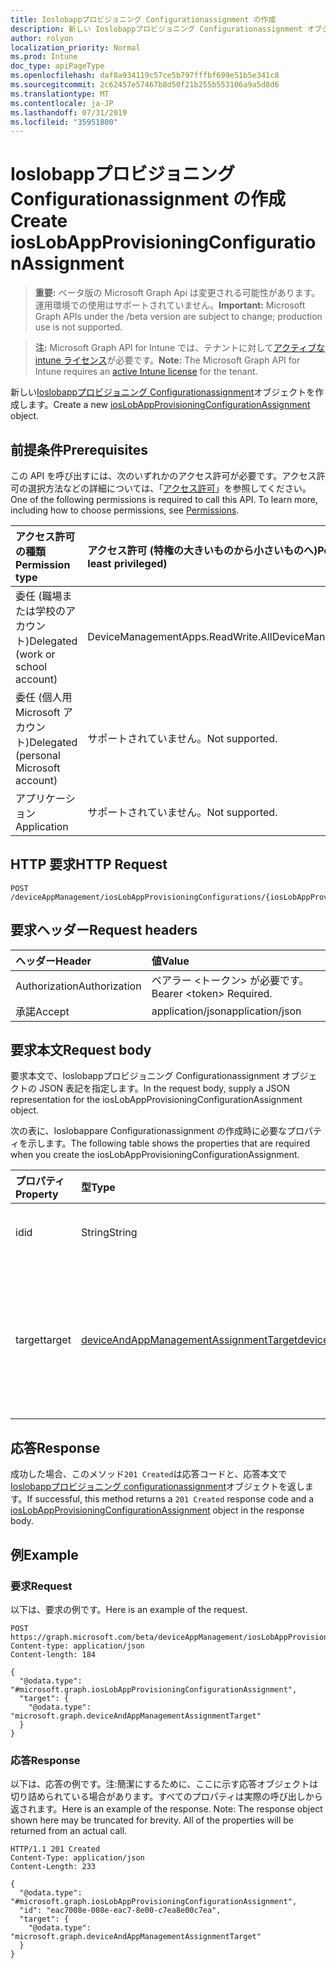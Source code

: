 ```yaml
---
title: Ioslobappプロビジョニング Configurationassignment の作成
description: 新しい Ioslobappプロビジョニング Configurationassignment オブジェクトを作成します。
author: rolyon
localization_priority: Normal
ms.prod: Intune
doc_type: apiPageType
ms.openlocfilehash: daf8a934119c57ce5b797fffbf699e51b5e341c8
ms.sourcegitcommit: 2c62457e57467b8d50f21b255b553106a9a5d8d6
ms.translationtype: MT
ms.contentlocale: ja-JP
ms.lasthandoff: 07/31/2019
ms.locfileid: "35951800"
---
```

# <a name="create-ioslobappprovisioningconfigurationassignment"></a><span data-ttu-id="aad1a-103">Ioslobappプロビジョニング Configurationassignment の作成</span><span class="sxs-lookup"><span data-stu-id="aad1a-103">Create iosLobAppProvisioningConfigurationAssignment</span></span>

> <span data-ttu-id="aad1a-104">**重要:** ベータ版の Microsoft Graph Api は変更される可能性があります。運用環境での使用はサポートされていません。</span><span class="sxs-lookup"><span data-stu-id="aad1a-104">**Important:** Microsoft Graph APIs under the /beta version are subject to change; production use is not supported.</span></span>

> <span data-ttu-id="aad1a-105">**注:** Microsoft Graph API for Intune では、テナントに対して[アクティブな intune ライセンス](https://go.microsoft.com/fwlink/?linkid=839381)が必要です。</span><span class="sxs-lookup"><span data-stu-id="aad1a-105">**Note:** The Microsoft Graph API for Intune requires an [active Intune license](https://go.microsoft.com/fwlink/?linkid=839381) for the tenant.</span></span>

<span data-ttu-id="aad1a-106">新しい[Ioslobappプロビジョニング Configurationassignment](../resources/intune-apps-ioslobappprovisioningconfigurationassignment.md)オブジェクトを作成します。</span><span class="sxs-lookup"><span data-stu-id="aad1a-106">Create a new [iosLobAppProvisioningConfigurationAssignment](../resources/intune-apps-ioslobappprovisioningconfigurationassignment.md) object.</span></span>

## <a name="prerequisites"></a><span data-ttu-id="aad1a-107">前提条件</span><span class="sxs-lookup"><span data-stu-id="aad1a-107">Prerequisites</span></span>
<span data-ttu-id="aad1a-p101">この API を呼び出すには、次のいずれかのアクセス許可が必要です。アクセス許可の選択方法などの詳細については、「[アクセス許可](/graph/permissions-reference)」を参照してください。</span><span class="sxs-lookup"><span data-stu-id="aad1a-p101">One of the following permissions is required to call this API. To learn more, including how to choose permissions, see [Permissions](/graph/permissions-reference).</span></span>

|<span data-ttu-id="aad1a-110">アクセス許可の種類</span><span class="sxs-lookup"><span data-stu-id="aad1a-110">Permission type</span></span>|<span data-ttu-id="aad1a-111">アクセス許可 (特権の大きいものから小さいものへ)</span><span class="sxs-lookup"><span data-stu-id="aad1a-111">Permissions (from most to least privileged)</span></span>|
|:---|:---|
|<span data-ttu-id="aad1a-112">委任 (職場または学校のアカウント)</span><span class="sxs-lookup"><span data-stu-id="aad1a-112">Delegated (work or school account)</span></span>|<span data-ttu-id="aad1a-113">DeviceManagementApps.ReadWrite.All</span><span class="sxs-lookup"><span data-stu-id="aad1a-113">DeviceManagementApps.ReadWrite.All</span></span>|
|<span data-ttu-id="aad1a-114">委任 (個人用 Microsoft アカウント)</span><span class="sxs-lookup"><span data-stu-id="aad1a-114">Delegated (personal Microsoft account)</span></span>|<span data-ttu-id="aad1a-115">サポートされていません。</span><span class="sxs-lookup"><span data-stu-id="aad1a-115">Not supported.</span></span>|
|<span data-ttu-id="aad1a-116">アプリケーション</span><span class="sxs-lookup"><span data-stu-id="aad1a-116">Application</span></span>|<span data-ttu-id="aad1a-117">サポートされていません。</span><span class="sxs-lookup"><span data-stu-id="aad1a-117">Not supported.</span></span>|

## <a name="http-request"></a><span data-ttu-id="aad1a-118">HTTP 要求</span><span class="sxs-lookup"><span data-stu-id="aad1a-118">HTTP Request</span></span>
<!-- {
  "blockType": "ignored"
}
-->
``` http
POST /deviceAppManagement/iosLobAppProvisioningConfigurations/{iosLobAppProvisioningConfigurationId}/assignments
```

## <a name="request-headers"></a><span data-ttu-id="aad1a-119">要求ヘッダー</span><span class="sxs-lookup"><span data-stu-id="aad1a-119">Request headers</span></span>
|<span data-ttu-id="aad1a-120">ヘッダー</span><span class="sxs-lookup"><span data-stu-id="aad1a-120">Header</span></span>|<span data-ttu-id="aad1a-121">値</span><span class="sxs-lookup"><span data-stu-id="aad1a-121">Value</span></span>|
|:---|:---|
|<span data-ttu-id="aad1a-122">Authorization</span><span class="sxs-lookup"><span data-stu-id="aad1a-122">Authorization</span></span>|<span data-ttu-id="aad1a-123">ベアラー &lt;トークン&gt; が必要です。</span><span class="sxs-lookup"><span data-stu-id="aad1a-123">Bearer &lt;token&gt; Required.</span></span>|
|<span data-ttu-id="aad1a-124">承諾</span><span class="sxs-lookup"><span data-stu-id="aad1a-124">Accept</span></span>|<span data-ttu-id="aad1a-125">application/json</span><span class="sxs-lookup"><span data-stu-id="aad1a-125">application/json</span></span>|

## <a name="request-body"></a><span data-ttu-id="aad1a-126">要求本文</span><span class="sxs-lookup"><span data-stu-id="aad1a-126">Request body</span></span>
<span data-ttu-id="aad1a-127">要求本文で、Ioslobappプロビジョニング Configurationassignment オブジェクトの JSON 表記を指定します。</span><span class="sxs-lookup"><span data-stu-id="aad1a-127">In the request body, supply a JSON representation for the iosLobAppProvisioningConfigurationAssignment object.</span></span>

<span data-ttu-id="aad1a-128">次の表に、Ioslobappare Configurationassignment の作成時に必要なプロパティを示します。</span><span class="sxs-lookup"><span data-stu-id="aad1a-128">The following table shows the properties that are required when you create the iosLobAppProvisioningConfigurationAssignment.</span></span>

|<span data-ttu-id="aad1a-129">プロパティ</span><span class="sxs-lookup"><span data-stu-id="aad1a-129">Property</span></span>|<span data-ttu-id="aad1a-130">型</span><span class="sxs-lookup"><span data-stu-id="aad1a-130">Type</span></span>|<span data-ttu-id="aad1a-131">説明</span><span class="sxs-lookup"><span data-stu-id="aad1a-131">Description</span></span>|
|:---|:---|:---|
|<span data-ttu-id="aad1a-132">id</span><span class="sxs-lookup"><span data-stu-id="aad1a-132">id</span></span>|<span data-ttu-id="aad1a-133">String</span><span class="sxs-lookup"><span data-stu-id="aad1a-133">String</span></span>|<span data-ttu-id="aad1a-134">エンティティのキー。</span><span class="sxs-lookup"><span data-stu-id="aad1a-134">Key of the entity.</span></span>|
|<span data-ttu-id="aad1a-135">target</span><span class="sxs-lookup"><span data-stu-id="aad1a-135">target</span></span>|[<span data-ttu-id="aad1a-136">deviceAndAppManagementAssignmentTarget</span><span class="sxs-lookup"><span data-stu-id="aad1a-136">deviceAndAppManagementAssignmentTarget</span></span>](../resources/intune-shared-deviceandappmanagementassignmenttarget.md)|<span data-ttu-id="aad1a-137">管理者によって定義された、ターゲット グループの割り当て。</span><span class="sxs-lookup"><span data-stu-id="aad1a-137">The target group assignment defined by the admin.</span></span>|



## <a name="response"></a><span data-ttu-id="aad1a-138">応答</span><span class="sxs-lookup"><span data-stu-id="aad1a-138">Response</span></span>
<span data-ttu-id="aad1a-139">成功した場合、このメソッド`201 Created`は応答コードと、応答本文で[Ioslobappプロビジョニング configurationassignment](../resources/intune-apps-ioslobappprovisioningconfigurationassignment.md)オブジェクトを返します。</span><span class="sxs-lookup"><span data-stu-id="aad1a-139">If successful, this method returns a `201 Created` response code and a [iosLobAppProvisioningConfigurationAssignment](../resources/intune-apps-ioslobappprovisioningconfigurationassignment.md) object in the response body.</span></span>

## <a name="example"></a><span data-ttu-id="aad1a-140">例</span><span class="sxs-lookup"><span data-stu-id="aad1a-140">Example</span></span>

### <a name="request"></a><span data-ttu-id="aad1a-141">要求</span><span class="sxs-lookup"><span data-stu-id="aad1a-141">Request</span></span>
<span data-ttu-id="aad1a-142">以下は、要求の例です。</span><span class="sxs-lookup"><span data-stu-id="aad1a-142">Here is an example of the request.</span></span>
``` http
POST https://graph.microsoft.com/beta/deviceAppManagement/iosLobAppProvisioningConfigurations/{iosLobAppProvisioningConfigurationId}/assignments
Content-type: application/json
Content-length: 184

{
  "@odata.type": "#microsoft.graph.iosLobAppProvisioningConfigurationAssignment",
  "target": {
    "@odata.type": "microsoft.graph.deviceAndAppManagementAssignmentTarget"
  }
}
```

### <a name="response"></a><span data-ttu-id="aad1a-143">応答</span><span class="sxs-lookup"><span data-stu-id="aad1a-143">Response</span></span>
<span data-ttu-id="aad1a-p102">以下は、応答の例です。注:簡潔にするために、ここに示す応答オブジェクトは切り詰められている場合があります。すべてのプロパティは実際の呼び出しから返されます。</span><span class="sxs-lookup"><span data-stu-id="aad1a-p102">Here is an example of the response. Note: The response object shown here may be truncated for brevity. All of the properties will be returned from an actual call.</span></span>
``` http
HTTP/1.1 201 Created
Content-Type: application/json
Content-Length: 233

{
  "@odata.type": "#microsoft.graph.iosLobAppProvisioningConfigurationAssignment",
  "id": "eac7008e-008e-eac7-8e00-c7ea8e00c7ea",
  "target": {
    "@odata.type": "microsoft.graph.deviceAndAppManagementAssignmentTarget"
  }
}
```





